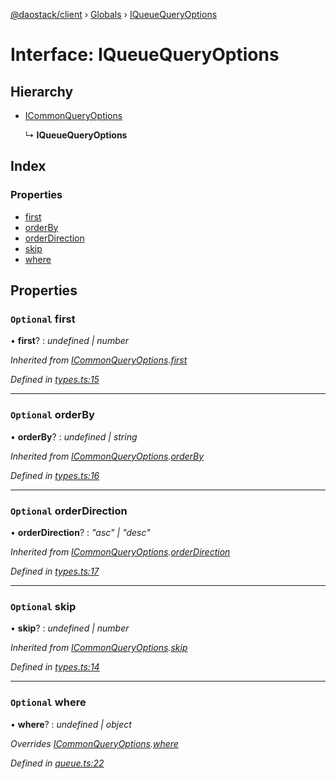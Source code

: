 [@daostack/client](../README.md) › [Globals](../globals.md) › [IQueueQueryOptions](iqueuequeryoptions.md)

# Interface: IQueueQueryOptions

## Hierarchy

* [ICommonQueryOptions](icommonqueryoptions.md)

  ↳ **IQueueQueryOptions**

## Index

### Properties

* [first](iqueuequeryoptions.md#optional-first)
* [orderBy](iqueuequeryoptions.md#optional-orderby)
* [orderDirection](iqueuequeryoptions.md#optional-orderdirection)
* [skip](iqueuequeryoptions.md#optional-skip)
* [where](iqueuequeryoptions.md#optional-where)

## Properties

### `Optional` first

• **first**? : *undefined | number*

*Inherited from [ICommonQueryOptions](icommonqueryoptions.md).[first](icommonqueryoptions.md#optional-first)*

*Defined in [types.ts:15](https://github.com/daostack/client/blob/3f46a94/src/types.ts#L15)*

___

### `Optional` orderBy

• **orderBy**? : *undefined | string*

*Inherited from [ICommonQueryOptions](icommonqueryoptions.md).[orderBy](icommonqueryoptions.md#optional-orderby)*

*Defined in [types.ts:16](https://github.com/daostack/client/blob/3f46a94/src/types.ts#L16)*

___

### `Optional` orderDirection

• **orderDirection**? : *"asc" | "desc"*

*Inherited from [ICommonQueryOptions](icommonqueryoptions.md).[orderDirection](icommonqueryoptions.md#optional-orderdirection)*

*Defined in [types.ts:17](https://github.com/daostack/client/blob/3f46a94/src/types.ts#L17)*

___

### `Optional` skip

• **skip**? : *undefined | number*

*Inherited from [ICommonQueryOptions](icommonqueryoptions.md).[skip](icommonqueryoptions.md#optional-skip)*

*Defined in [types.ts:14](https://github.com/daostack/client/blob/3f46a94/src/types.ts#L14)*

___

### `Optional` where

• **where**? : *undefined | object*

*Overrides [ICommonQueryOptions](icommonqueryoptions.md).[where](icommonqueryoptions.md#optional-where)*

*Defined in [queue.ts:22](https://github.com/daostack/client/blob/3f46a94/src/queue.ts#L22)*
